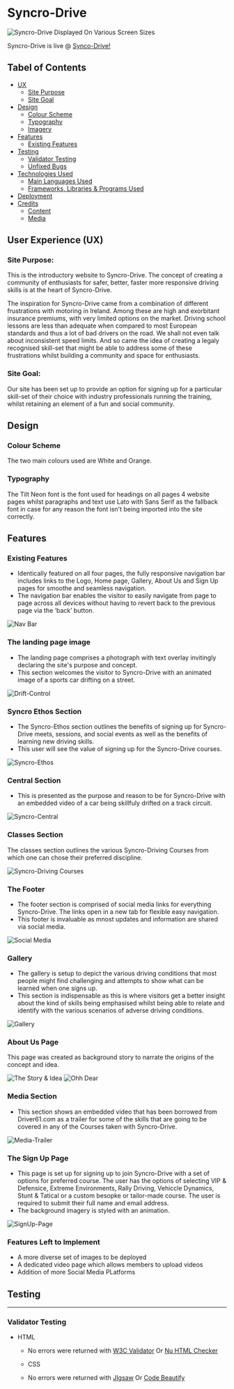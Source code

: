
# Syncro-Drive

![Syncro-Drive Displayed On Various Screen Sizes](readme-assets/readme-images/Syncro-Drive-AmIResponsive.2.0.PNG)

Syncro-Drive is live @ [Synco-Drive!](https://impisq.github.io/syncr0-drive/)

## Tabel of Contents
+ [UX](#ux "UX")
  + [Site Purpose](#site-purpose "Site Purpose")
  + [Site Goal](#site-goal "Site Goal")
+ [Design](#design "Design")
  + [Colour Scheme](#colour-scheme "Colour Scheme")
  + [Typography](#typography "Typography")
  + [Imagery](#imagery "Imagery")
+ [Features](#features "Features")
  + [Existing Features](#existing-features "Existing Features")
+ [Testing](#testing "Testing")
  + [Validator Testing](#validator-testing "Validator Testing")
  + [Unfixed Bugs](#unfixed-bugs "Unfixed Bugs")
+ [Technologies Used](#technologies-used "Technologies Used")
  + [Main Languages Used](#main-languages-used "Main Languages Used")
  + [Frameworks, Libraries & Programs Used](#frameworks-libraries-programs-used "Frameworks, Libraries & Programs Used")
+ [Deployment](#deployment "Deployment")
+ [Credits](#credits "Credits")
  + [Content](#content "Content")
  + [Media](#media "Media")


## User Experience (UX)

### Site Purpose:
This is the introductory website to Syncro-Drive.
The concept of creating a community of enthusiasts for safer, better, faster more responsive driving skills is at the heart of Syncro-Drive. 

The inspiration for Syncro-Drive came from a combination of different frustrations with motoring in Ireland.
Among these are high and exorbitant insurance premiums, with very limited options on the market.
Driving school lessons are less than adequate when compared to most European standards and thus a lot of bad drivers on the road.
We shall not even talk about inconsistent speed limits.
And so came the idea of creating a legaly recognised skill-set that might be able to address some of these frustrations whilst building a community and space for enthusiasts.

### Site Goal:
Our site has been set up to provide an option for signing up for a particular skill-set of their choice with industry professionals running the training, whilst retaining an element of a fun and social community.


## Design

### Colour Scheme
The two main colours used are White and Orange.

### Typography
The Tilt Neon font is the font used for headings on all pages 4 website pages whilst paragraphs and text use Lato with Sans Serif as the fallback font in case for any reason the font isn't being imported into the site correctly. 




## Features 
### Existing Features

  - Identically featured on all four pages, the fully responsive navigation bar includes links to the Logo, Home page, Gallery, About Us and Sign Up pages for smoothe and seamless navigation.
  - The navigation bar enables the visitor to easily navigate from page to page across all devices without having to revert back to the previous page via the ‘back’ button. 

  ![Nav Bar](readme-assets/readme-images/Syncro-Drive-Nav.PNG)


### The landing page image

  - The landing page comprises a photograph with text overlay invitingly declaring the site's purpose and concept. 
  - This section welcomes the visitor to Syncro-Drive with an animated image of a sports car drifting on a street.

![Drift-Control](readme-assets/readme-images/Drift-Control_Syncro-Drive.PNG)



### Syncro Ethos Section

  - The Syncro-Ethos section outlines the benefits of signing up for Syncro-Drive meets, sessions, and social events as well as the benefits of learning new driving skills. 
  - This user will see the value of signing up for the Syncro-Drive courses.  

![Syncro-Ethos](readme-assets/readme-images/Syncro-Ethos.Section.PNG)


### Central Section
 - This is presented as the purpose and reason to be for Syncro-Drive with an embedded video of a car being skillfuly drifted on a track circuit.

 ![Syncro-Central](readme-assets/readme-images/Syncro-Central.PNG)


### Classes Section
The classes section outlines the various Syncro-Driving Courses from which one can chose their preferred discipline.

![Syncro-Driving Courses](readme-assets/readme-images/Syncro-Classes%20and%20Course%20Types.0001.PNG)



### The Footer

  - The footer section is comprised of social media links for everything Syncro-Drive. The links open in a new tab for flexible easy navigation. 
  - This footer is invaluable as mnost updates and information are shared via social media.

  ![Social Media](readme-assets/readme-images/Syncro-Drive-Footer.PNG)

  ### Gallery

  - The gallery is setup to depict the various driving conditions that most people might find challenging and attempts to show what can be learned when one signs up. 
  - This section is indispensable as this is where visitors get a better insight about the kind of skills being emphasised whilst being able to relate and identify with the various scenarios of adverse driving conditions. 

  ![Gallery](readme-assets/readme-images/Gallery-Photos.PNG)

  ### About Us Page
  This page was created as background story to narrate the origins of the concept and idea.

  ![The Story & Idea](readme-assets/readme-images/About-Syncro-Drive.PNG)
  ![Ohh Dear](readme-assets/readme-images/About-Syncro-Drive-Deer-In-Headlightsss.PNG)

### Media Section
- This section shows an embedded video that has been borrowed from Driver61.com as a trailer for some of the skills that are going to be covered in any of the Courses taken with Syncro-Drive.

![Media-Trailer](readme-assets/readme-images/Left-Foot-Braking.PNG)


### The Sign Up Page

  - This page is set up for signing up to join Syncro-Drive with a set of options for preferred course. The user has the options of selecting VIP & Defensice, Extreme Environments, Rally Driving, Vehiccle Dynamics, Stunt & Tatical or a custom besopke or tailor-made course. The user is required to submit their full name and email address. 
  - The background imagery is styled with an animation.

![SignUp-Page](readme-assets/readme-images/Syncro-Drive_signup.PNG)



### Features Left to Implement

- A more diverse set of images to be deployed
- A dedicated video page which allows members to upload videos
- Addition of more Social Media PLatforms


## Testing 
------
### Validator Testing 

- HTML
  - No errors were returned with [W3C Validator](https://validator.w3.org/) Or [Nu HTML Checker](https://validator.w3.org/nu/)

  - CSS
  - No errors were returned with [JIgsaw](https://jigsaw.w3.org/css-validator/) Or [Code Beautify](https://codebeautify.org/)
